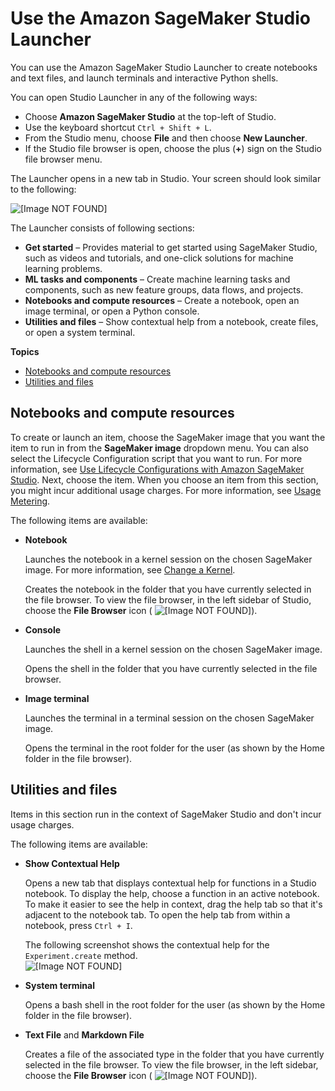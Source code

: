# Use the Amazon SageMaker Studio Launcher<a name="studio-launcher"></a>

You can use the Amazon SageMaker Studio Launcher to create notebooks and text files, and launch terminals and interactive Python shells\.

You can open Studio Launcher in any of the following ways:
+ Choose **Amazon SageMaker Studio** at the top\-left of Studio\.
+ Use the keyboard shortcut `Ctrl + Shift + L`\.
+ From the Studio menu, choose **File** and then choose **New Launcher**\.
+ If the Studio file browser is open, choose the plus \(**\+**\) sign on the Studio file browser menu\.

The Launcher opens in a new tab in Studio\. Your screen should look similar to the following:

![\[Image NOT FOUND\]](http://docs.aws.amazon.com/sagemaker/latest/dg/images/studio/studio-new-launcher.png)

The Launcher consists of following sections:
+ **Get started** – Provides material to get started using SageMaker Studio, such as videos and tutorials, and one\-click solutions for machine learning problems\.
+ **ML tasks and components** – Create machine learning tasks and components, such as new feature groups, data flows, and projects\.
+ **Notebooks and compute resources** – Create a notebook, open an image terminal, or open a Python console\.
+ **Utilities and files** – Show contextual help from a notebook, create files, or open a system terminal\.

**Topics**
+ [Notebooks and compute resources](#studio-launcher-launch)
+ [Utilities and files](#studio-launcher-other)

## Notebooks and compute resources<a name="studio-launcher-launch"></a>

To create or launch an item, choose the SageMaker image that you want the item to run in from the **SageMaker image** dropdown menu\. You can also select the Lifecycle Configuration script that you want to run\. For more information, see [Use Lifecycle Configurations with Amazon SageMaker Studio](studio-lcc.md)\. Next, choose the item\. When you choose an item from this section, you might incur additional usage charges\. For more information, see [Usage Metering](notebooks-usage-metering.md)\.

The following items are available:
+ **Notebook**

  Launches the notebook in a kernel session on the chosen SageMaker image\. For more information, see [Change a Kernel](notebooks-run-and-manage-change-image.md)\.

  Creates the notebook in the folder that you have currently selected in the file browser\. To view the file browser, in the left sidebar of Studio, choose the **File Browser** icon \( ![\[Image NOT FOUND\]](http://docs.aws.amazon.com/sagemaker/latest/dg/images/icons/File_browser_squid.png)\)\.
+ **Console**

  Launches the shell in a kernel session on the chosen SageMaker image\.

  Opens the shell in the folder that you have currently selected in the file browser\.
+ **Image terminal**

  Launches the terminal in a terminal session on the chosen SageMaker image\.

  Opens the terminal in the root folder for the user \(as shown by the Home folder in the file browser\)\.

## Utilities and files<a name="studio-launcher-other"></a>

Items in this section run in the context of SageMaker Studio and don't incur usage charges\.

The following items are available:
+ **Show Contextual Help**

  Opens a new tab that displays contextual help for functions in a Studio notebook\. To display the help, choose a function in an active notebook\. To make it easier to see the help in context, drag the help tab so that it's adjacent to the notebook tab\. To open the help tab from within a notebook, press `Ctrl + I`\.

  The following screenshot shows the contextual help for the `Experiment.create` method\.  
![\[Image NOT FOUND\]](http://docs.aws.amazon.com/sagemaker/latest/dg/images/studio/studio-context-help.png)
+ **System terminal**

  Opens a bash shell in the root folder for the user \(as shown by the Home folder in the file browser\)\.
+ **Text File** and **Markdown File**

  Creates a file of the associated type in the folder that you have currently selected in the file browser\. To view the file browser, in the left sidebar, choose the **File Browser** icon \( ![\[Image NOT FOUND\]](http://docs.aws.amazon.com/sagemaker/latest/dg/images/icons/File_browser_squid.png)\)\.